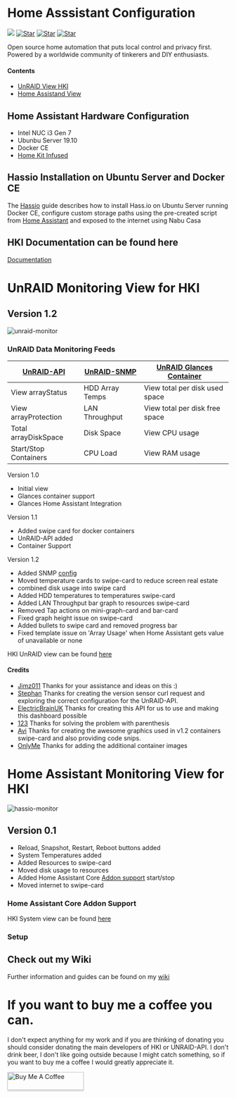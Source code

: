 # Home Asssistant Configuration

![](https://github.com/noodlemctwoodle/homeassistant/workflows/Home-Assistant-CI/badge.svg) 
[![Star](https://img.shields.io/github/stars/noodlemctwoodle/homeassistant?style=plastic)](https://github.com/noodlemctwoodle/homeassistant/stargazers) 
[![Star](https://img.shields.io/github/forks/noodlemctwoodle/homeassistant?style=plastic)](https://github.com/noodlemctwoodle/homeassistant/network/members)
[![Star](https://img.shields.io/github/issues/noodlemctwoodle/homeassistant?style=plastic)](https://github.com/noodlemctwoodle/homeassistant/issues)

Open source home automation that puts local control and privacy first. Powered by a worldwide community of tinkerers and DIY enthusiasts. 

#### Contents
* [UnRAID View HKI](https://github.com/noodlemctwoodle/homeassistant#unraid-monitoring-view-for-hki)
* [Home Assistand View](https://github.com/noodlemctwoodle/homeassistant#home-assistant-monitoring-view-for-hki)

## Home Assistant Hardware Configuration
- Intel NUC i3 Gen 7
- Ubunbu Server 19.10
- Docker CE
- [Home Kit Infused](https://github.com/jimz011/homekit-infused)

## Hassio Installation on Ubuntu Server and Docker CE
The [Hassio](https://github.com/noodlemctwoodle/hassio/wiki/Install-Hass.io) guide describes how to install Hass.io on Ubuntu Server running Docker CE, configure custom storage paths using the pre-created script from [Home Assistant](https://github.com/home-assistant/hassio-installer) and exposed to the internet using Nabu Casa

## HKI Documentation can be found here
[Documentation](https://jimz011.github.io/homekit-infused/)

# UnRAID Monitoring View for HKI
## Version 1.2

![unraid-monitor](https://github.com/noodlemctwoodle/homeassistant/blob/master/www/images/github/views/unraid.gif)

### UnRAID Data Monitoring Feeds

| [UnRAID-API](https://github.com/noodlemctwoodle/homeassistant/tree/master/user_content) | [UnRAID-SNMP](https://github.com/noodlemctwoodle/homeassistant/tree/master/configuration/sensors/monitoring/unraid) | [UnRAID Glances Container](https://github.com/nicolargo/glances) |
|-----------------------|-----------------|--------------------------------|
| View arrayStatus      | HDD Array Temps | View total per disk used space |
| View arrayProtection  | LAN Throughput  | View total per disk free space |
| Total arrayDiskSpace  | Disk Space      | View CPU usage                 |
| Start/Stop Containers | CPU Load        | View RAM usage                 |

Version 1.0
 - Initial view
 - Glances container support
 - Glances Home Assistant Integration

Version 1.1
 - Added swipe card for docker containers
 - UnRAID-API added
 - Container Support

Version 1.2
 - Added SNMP [config](https://github.com/noodlemctwoodle/homeassistant/tree/master/configuration/sensors/monitoring/unraid)
 - Moved temperature cards to swipe-card to reduce screen real estate
 - combined disk usage into swipe card
 - Added HDD temperatures to temperatures swipe-card
 - Added LAN Throughput bar graph to resources swipe-card
 - Removed Tap actions on mini-graph-card and bar-card
 - Fixed graph height issue on swipe-card
 - Added bullets to swipe card and removed progress bar
 - Fixed template issue on 'Array Usage' when Home Assistant gets value of unavailable or none

 HKI UnRAID view can be found [here](https://github.com/noodlemctwoodle/homeassistant/blob/master/user_content/views/computers_user_content.yaml)

 #### Credits
 - [Jimz011](https://github.com/jimz011) Thanks for your assistance and ideas on this :)
 - [Stephan](https://github.com/Stephan296) Thanks for creating the version sensor curl request and exploring the correct configuration for the UnRAID-API.
 - [ElectricBrainUK](https://github.com/ElectricBrainUK/UnraidAPI) Thanks for creating this API for us to use and making this dashboard possible
 - [123](https://community.home-assistant.io/u/123/summary) Thanks for solving the problem with parenthesis
 - [Avi](https://github.com/abeksis/My-HomeAssistant-Config) Thanks for creating the awesome graphics used in v1.2 containers swipe-card and also providing code snips. 
 - [OnlyMe](https://github.com/Holewijn/home-assistant-config) Thanks for adding the additional container images


# Home Assistant Monitoring View for HKI

![hassio-monitor](https://github.com/noodlemctwoodle/homeassistant/blob/master/www/images/github/views/ha-core.png)

## Version 0.1

 - Reload, Snapshot, Restart, Reboot buttons added
 - System Temperatures added
 - Added Resources to swipe-card
 - Moved disk usage to resources
 - Added Home Assistant Core [Addon support](https://github.com/noodlemctwoodle/homeassistant/tree/master/configuration/sensors/monitoring/home_assistant) start/stop
 - Moved internet to swipe-card

### Home Assistant Core Addon Support

 HKI System view can be found [here](https://github.com/noodlemctwoodle/homeassistant/blob/master/user_content/views/system_user_content.yaml)

### Setup 

## Check out my Wiki
Further information and guides can be found on my [wiki](https://github.com/noodlemctwoodle/hassio/wiki)

# If you want to buy me a coffee you can. 
I don't expect anything for my work and if you are thinking of donating you should consider donating the main developers of HKI or UNRAID-API. 
I don't drink beer, I don't like going outside because I might catch something, so if you want to buy me a coffee I would greatly appreciate it. 

<a href="https://www.buymeacoffee.com/noodlemctwoodle" target="_blank"><img src="https://www.buymeacoffee.com/assets/img/custom_images/orange_img.png" alt="Buy Me A Coffee" style="height: 41px !important;width: 174px !important;box-shadow: 0px 3px 2px 0px rgba(190, 190, 190, 0.5) !important;-webkit-box-shadow: 0px 3px 2px 0px rgba(190, 190, 190, 0.5) !important;" ></a>
